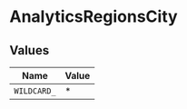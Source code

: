 # AnalyticsRegionsCity


## Values

| Name        | Value       |
| ----------- | ----------- |
| `WILDCARD_` | *           |